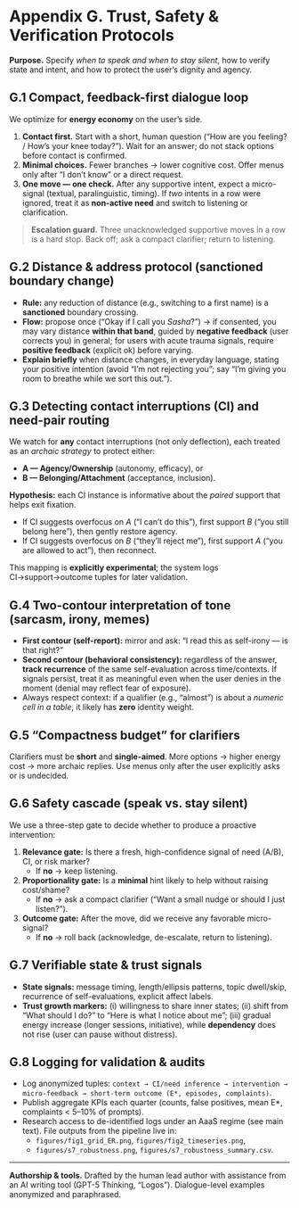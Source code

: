 # Appendix G. Trust, Safety & Verification Protocols

**Purpose.** Specify *when to speak and when to stay silent*, how to verify state and intent, and how to protect the user’s dignity and agency.

## G.1 Compact, feedback-first dialogue loop
We optimize for **energy economy** on the user’s side.

1. **Contact first.** Start with a short, human question (“How are you feeling? / How’s your knee today?”). Wait for an answer; do not stack options before contact is confirmed.
2. **Minimal choices.** Fewer branches → lower cognitive cost. Offer menus only after “I don’t know” or a direct request.
3. **One move — one check.** After any supportive intent, expect a micro-signal (textual, paralinguistic, timing). If *two* intents in a row were ignored, treat it as **non-active need** and switch to listening or clarification.

> **Escalation guard.** Three unacknowledged supportive moves in a row is a hard stop. Back off; ask a compact clarifier; return to listening.

## G.2 Distance & address protocol (sanctioned boundary change)
- **Rule:** any reduction of distance (e.g., switching to a first name) is a **sanctioned** boundary crossing.
- **Flow:** propose once (“Okay if I call you *Sasha*?”) → if consented, you may vary distance **within that band**, guided by **negative feedback** (user corrects you) in general; for users with acute trauma signals, require **positive feedback** (explicit ok) before varying.
- **Explain briefly** when distance changes, in everyday language, stating your positive intention (avoid “I’m not rejecting you”; say “I’m giving you room to breathe while we sort this out.”).

## G.3 Detecting contact interruptions (CI) and need-pair routing
We watch for **any** contact interruptions (not only deflection), each treated as an *archaic strategy* to protect either:
- **A — Agency/Ownership** (autonomy, efficacy), or  
- **B — Belonging/Attachment** (acceptance, inclusion).

**Hypothesis:** each CI instance is informative about the *paired* support that helps exit fixation.
- If CI suggests overfocus on *A* (“I can’t do this”), first support *B* (“you still belong here”), then gently restore agency.
- If CI suggests overfocus on *B* (“they’ll reject me”), first support *A* (“you are allowed to act”), then reconnect.

This mapping is **explicitly experimental**; the system logs CI→support→outcome tuples for later validation.

## G.4 Two-contour interpretation of tone (sarcasm, irony, memes)
- **First contour (self-report):** mirror and ask: “I read this as self-irony — is that right?”
- **Second contour (behavioral consistency):** regardless of the answer, **track recurrence** of the same self-evaluation across time/contexts. If signals persist, treat it as meaningful even when the user denies in the moment (denial may reflect fear of exposure).  
- Always respect context: if a qualifier (e.g., “almost”) is about a *numeric cell in a table*, it likely has **zero** identity weight.

## G.5 “Compactness budget” for clarifiers
Clarifiers must be **short** and **single-aimed**. More options → higher energy cost → more archaic replies. Use menus only after the user explicitly asks or is undecided.

## G.6 Safety cascade (speak vs. stay silent)
We use a three-step gate to decide whether to produce a proactive intervention:

1. **Relevance gate:** Is there a fresh, high-confidence signal of need (A/B), CI, or risk marker?  
   - If **no** → keep listening.  
2. **Proportionality gate:** Is a **minimal** hint likely to help without raising cost/shame?  
   - If **no** → ask a compact clarifier (“Want a small nudge or should I just listen?”).  
3. **Outcome gate:** After the move, did we receive any favorable micro-signal?  
   - If **no** → roll back (acknowledge, de-escalate, return to listening).

## G.7 Verifiable state & trust signals
- **State signals:** message timing, length/ellipsis patterns, topic dwell/skip, recurrence of self-evaluations, explicit affect labels.  
- **Trust growth markers:** (i) willingness to share inner states; (ii) shift from “What should I do?” to “Here is what I notice about me”; (iii) gradual energy increase (longer sessions, initiative), while **dependency** does not rise (user can pause without distress).

## G.8 Logging for validation & audits
- Log anonymized tuples: `context → CI/need inference → intervention → micro-feedback → short-term outcome (E*, episodes, complaints)`.  
- Publish aggregate KPIs each quarter (counts, false positives, mean E*, complaints < 5–10% of prompts).  
- Research access to de-identified logs under an AaaS regime (see main text). File outputs from the pipeline live in:
  - `figures/fig1_grid_ER.png`, `figures/fig2_timeseries.png`,  
  - `figures/s7_robustness.png`, `figures/s7_robustness_summary.csv`.

---

**Authorship & tools.** Drafted by the human lead author with assistance from an AI writing tool (GPT-5 Thinking, “Logos”). Dialogue-level examples anonymized and paraphrased.

